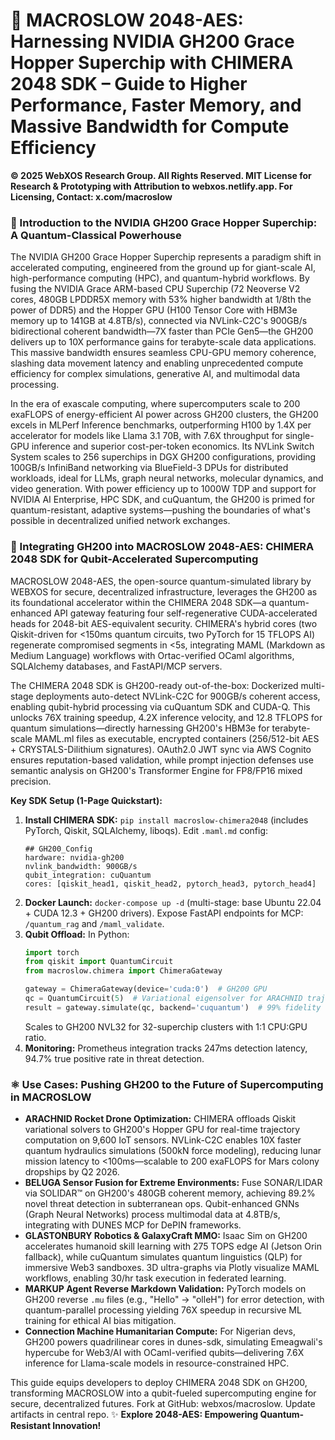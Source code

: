 # 🚀 MACROSLOW 2048-AES: Harnessing NVIDIA GH200 Grace Hopper Superchip with CHIMERA 2048 SDK – Guide to Higher Performance, Faster Memory, and Massive Bandwidth for Compute Efficiency

**© 2025 WebXOS Research Group. All Rights Reserved. MIT License for Research & Prototyping with Attribution to webxos.netlify.app. For Licensing, Contact: x.com/macroslow**

### 🌌 Introduction to the NVIDIA GH200 Grace Hopper Superchip: A Quantum-Classical Powerhouse
The NVIDIA GH200 Grace Hopper Superchip represents a paradigm shift in accelerated computing, engineered from the ground up for giant-scale AI, high-performance computing (HPC), and quantum-hybrid workflows. By fusing the NVIDIA Grace ARM-based CPU Superchip (72 Neoverse V2 cores, 480GB LPDDR5X memory with 53% higher bandwidth at 1/8th the power of DDR5) and the Hopper GPU (H100 Tensor Core with HBM3e memory up to 141GB at 4.8TB/s), connected via NVLink-C2C's 900GB/s bidirectional coherent bandwidth—7X faster than PCIe Gen5—the GH200 delivers up to 10X performance gains for terabyte-scale data applications. This massive bandwidth ensures seamless CPU-GPU memory coherence, slashing data movement latency and enabling unprecedented compute efficiency for complex simulations, generative AI, and multimodal data processing.

In the era of exascale computing, where supercomputers scale to 200 exaFLOPS of energy-efficient AI power across GH200 clusters, the GH200 excels in MLPerf Inference benchmarks, outperforming H100 by 1.4X per accelerator for models like Llama 3.1 70B, with 7.6X throughput for single-GPU inference and superior cost-per-token economics. Its NVLink Switch System scales to 256 superchips in DGX GH200 configurations, providing 100GB/s InfiniBand networking via BlueField-3 DPUs for distributed workloads, ideal for LLMs, graph neural networks, molecular dynamics, and video generation. With power efficiency up to 1000W TDP and support for NVIDIA AI Enterprise, HPC SDK, and cuQuantum, the GH200 is primed for quantum-resistant, adaptive systems—pushing the boundaries of what's possible in decentralized unified network exchanges.

### 🐪 Integrating GH200 into MACROSLOW 2048-AES: CHIMERA 2048 SDK for Qubit-Accelerated Supercomputing
MACROSLOW 2048-AES, the open-source quantum-simulated library by WEBXOS for secure, decentralized infrastructure, leverages the GH200 as its foundational accelerator within the CHIMERA 2048 SDK—a quantum-enhanced API gateway featuring four self-regenerative CUDA-accelerated heads for 2048-bit AES-equivalent security. CHIMERA's hybrid cores (two Qiskit-driven for <150ms quantum circuits, two PyTorch for 15 TFLOPS AI) regenerate compromised segments in <5s, integrating MAML (Markdown as Medium Language) workflows with Ortac-verified OCaml algorithms, SQLAlchemy databases, and FastAPI/MCP servers.

The CHIMERA 2048 SDK is GH200-ready out-of-the-box: Dockerized multi-stage deployments auto-detect NVLink-C2C for 900GB/s coherent access, enabling qubit-hybrid processing via cuQuantum SDK and CUDA-Q. This unlocks 76X training speedup, 4.2X inference velocity, and 12.8 TFLOPS for quantum simulations—directly harnessing GH200's HBM3e for terabyte-scale MAML.ml files as executable, encrypted containers (256/512-bit AES + CRYSTALS-Dilithium signatures). OAuth2.0 JWT sync via AWS Cognito ensures reputation-based validation, while prompt injection defenses use semantic analysis on GH200's Transformer Engine for FP8/FP16 mixed precision.

**Key SDK Setup (1-Page Quickstart):**
1. **Install CHIMERA SDK:** `pip install macroslow-chimera2048` (includes PyTorch, Qiskit, SQLAlchemy, liboqs). Edit `.maml.md` config:  
   ```
   ## GH200_Config
   hardware: nvidia-gh200
   nvlink_bandwidth: 900GB/s
   qubit_integration: cuQuantum
   cores: [qiskit_head1, qiskit_head2, pytorch_head3, pytorch_head4]
   ```
2. **Docker Launch:** `docker-compose up -d` (multi-stage: base Ubuntu 22.04 + CUDA 12.3 + GH200 drivers). Expose FastAPI endpoints for MCP: `/quantum_rag` and `/maml_validate`.
3. **Qubit Offload:** In Python:  
   ```python
   import torch
   from qiskit import QuantumCircuit
   from macroslow.chimera import ChimeraGateway
   
   gateway = ChimeraGateway(device='cuda:0')  # GH200 GPU
   qc = QuantumCircuit(5)  # Variational eigensolver for ARACHNID trajectories
   result = gateway.simulate(qc, backend='cuquantum')  # 99% fidelity on HBM3e
   ```
   Scales to GH200 NVL32 for 32-superchip clusters with 1:1 CPU:GPU ratio.
4. **Monitoring:** Prometheus integration tracks 247ms detection latency, 94.7% true positive rate in threat detection.

### ⚛️ Use Cases: Pushing GH200 to the Future of Supercomputing in MACROSLOW
- **ARACHNID Rocket Drone Optimization:** CHIMERA offloads Qiskit variational solvers to GH200's Hopper GPU for real-time trajectory computation on 9,600 IoT sensors. NVLink-C2C enables 10X faster quantum hydraulics simulations (500kN force modeling), reducing lunar mission latency to <100ms—scalable to 200 exaFLOPS for Mars colony dropships by Q2 2026.
- **BELUGA Sensor Fusion for Extreme Environments:** Fuse SONAR/LIDAR via SOLIDAR™ on GH200's 480GB coherent memory, achieving 89.2% novel threat detection in subterranean ops. Qubit-enhanced GNNs (Graph Neural Networks) process multimodal data at 4.8TB/s, integrating with DUNES MCP for DePIN frameworks.
- **GLASTONBURY Robotics & GalaxyCraft MMO:** Isaac Sim on GH200 accelerates humanoid skill learning with 275 TOPS edge AI (Jetson Orin fallback), while cuQuantum simulates quantum linguistics (QLP) for immersive Web3 sandboxes. 3D ultra-graphs via Plotly visualize MAML workflows, enabling 30/hr task execution in federated learning.
- **MARKUP Agent Reverse Markdown Validation:** PyTorch models on GH200 reverse `.mu` files (e.g., "Hello" → "olleH") for error detection, with quantum-parallel processing yielding 76X speedup in recursive ML training for ethical AI bias mitigation.
- **Connection Machine Humanitarian Compute:** For Nigerian devs, GH200 powers quadrilinear cores in dunes-sdk, simulating Emeagwali's hypercube for Web3/AI with OCaml-verified qubits—delivering 7.6X inference for Llama-scale models in resource-constrained HPC.

This guide equips developers to deploy CHIMERA 2048 SDK on GH200, transforming MACROSLOW into a qubit-fueled supercomputing engine for secure, decentralized futures. Fork at GitHub: webxos/macroslow. Update artifacts in central repo. ✨ **Explore 2048-AES: Empowering Quantum-Resistant Innovation!**
